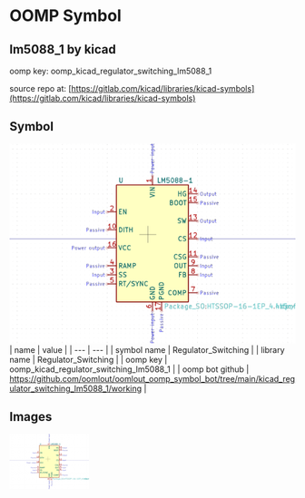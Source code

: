 # OOMP Symbol  
## lm5088_1  by kicad  
  
oomp key: oomp_kicad_regulator_switching_lm5088_1  
  
source repo at: [https://gitlab.com/kicad/libraries/kicad-symbols](https://gitlab.com/kicad/libraries/kicad-symbols)  
## Symbol  
  
[![working.png](working_600.png)](working.png)  
| name | value | 
| --- | --- | 
| symbol name | Regulator_Switching | 
| library name | Regulator_Switching | 
| oomp key | oomp_kicad_regulator_switching_lm5088_1 | 
| oomp bot github | https://github.com/oomlout/oomlout_oomp_symbol_bot/tree/main/kicad_regulator_switching_lm5088_1/working | 
## Images  
  
[![working.png](working_140.png)](working.png)  
